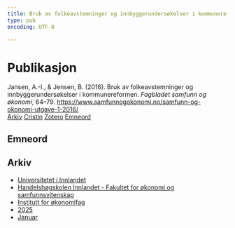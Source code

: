 ```yaml
---
title: Bruk av folkeavstemninger og innbyggerundersøkelser i kommunereformen
type: pub
encoding: UTF-8

---
```

<h1>Publikasjon</h1>
<article id="csl-bib-container-C5ZNC2QT" class="csl-bib-container">
  <div class="csl-bib-body"> <div class="csl-entry">Jansen, A.-I., &#38; Jensen, B. (2016). Bruk av folkeavstemninger og innbyggerundersøkelser i kommunereformen. <i>Fagbladet samfunn og økonomi</i>, 64–79. <a href="https://www.samfunnogokonomi.no/samfunn-og-okonomi-utgave-1-2016/">https://www.samfunnogokonomi.no/samfunn-og-okonomi-utgave-1-2016/</a></div> </div>
  <div class="csl-bib-buttons">
    <a href="#taxonomy-article-C5ZNC2QT" alt="archive" class="csl-bib-button">Arkiv</a>
    <a href="https://app.cristin.no/results/show.jsf?id=2348402" alt="Cristin" class="csl-bib-button">Cristin</a>
    <a href="http://zotero.org/groups/5881554/items/C5ZNC2QT" alt="Zotero" class="csl-bib-button">Zotero</a>
    <a href="#keywords-article-C5ZNC2QT" alt="keywords" class="csl-bib-button">Emneord</a>
  </div>
  <div id="csl-bib-meta-container-C5ZNC2QT"></div>
</article>
<div id="csl-bib-meta-C5ZNC2QT" class="csl-bib-meta">
  <article id="keywords-article-C5ZNC2QT" class="keywords-article">
    <h1>Emneord</h1>
    
  </article>
  <article id="taxonomy-article-C5ZNC2QT" class="taxonomy-article">
    <h1>Arkiv</h1>
    <ul>
      <li>
        <a href="/nn/archive/?key=3DCRN523">Universitetet i Innlandet</a>
      </li>
      <li>
        <a href="/nn/archive/?key=DU8Q9LN9">Handelshøgskolen Innlandet - Fakultet for økonomi og samfunnsvitenskap</a>
      </li>
      <li>
        <a href="/nn/archive/?key=3IQA89I8">Institutt for økonomifag</a>
      </li>
      <li>
        <a href="/nn/archive/?key=7XFLPQNF">2025</a>
      </li>
      <li>
        <a href="/nn/archive/?key=GN22DUGA">Januar</a>
      </li>
    </ul>
  </article>
</div>
